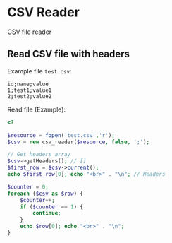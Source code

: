 # CSV Reader

CSV file reader

## Read CSV file with headers

Example file `test.csv`:

```csv
id;name;value
1;test1;value1
2;test2;value2
```

Read file (Example):

```php
<?

$resource = fopen('test.csv','r');
$csv = new csv_reader($resource, false, ';');

// Get headers array
$csv->getHeaders(); // []
$first_row = $csv->current();
echo $first_row[0]; echo "<br>" . "\n"; // Headers

$counter = 0;
foreach ($csv as $row) {
    $counter++;
    if ($counter == 1) {
        continue;
    }
    echo $row[0]; echo "<br>" . "\n";
}

```
